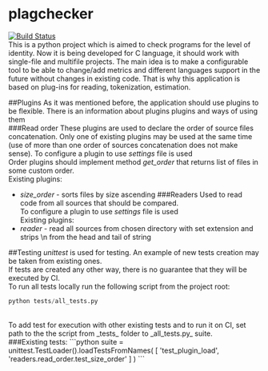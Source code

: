 # plagchecker
[![Build Status](https://travis-ci.org/akhtyamovrr/plagchecker.svg?branch=master)](https://travis-ci.org/akhtyamovrr/plagchecker)</br>
This is a python project which is aimed to check programs for the level of identity.
Now it is being developed for C language, it should work with single-file and multifile projects.
The main idea is to make a configurable tool to be able to change/add metrics and different languages support in the future without changes in existing code. That is why this application is based on plug-ins for reading, tokenization, estimation.

##Plugins
As it was mentioned before, the application should use plugins to be flexible. There is an information about plugins plugins and ways of using them
</br>
###Read order
These plugins are used to declare the order of source files concatenation. Only one of existing plugins may be used at the same time (use of more than one order of sources concatenation does not make sense).
To configure a plugin to use _settings_ file is used</br>
Order plugins should implement method _get_order_ that returns list of files in some custom order.</br>
Existing plugins:
* _size_order_ - sorts files by size ascending
###Readers
Used to read code from all sources that should be compared.</br>
To configure a plugin to use _settings_ file is used</br>
Existing plugins:
* _reader_ - read all sources from chosen directory with set extension and strips \n from the head and tail of string

##Testing
*unittest* is used for testing. An example of new tests creation may be taken from existing ones.</br>
If tests are created any other way, there is no guarantee that they will be executed by CI.</br>
To run all tests locally run the following script from the project root: 
```python
python tests/all_tests.py
```
</br>
To add test for execution with other existing tests and to run it on CI, set path to the the script from _tests_ folder to _all_tests.py_ suite.</br>
###Existing tests:
```python
suite = unittest.TestLoader().loadTestsFromNames(
    [
        'test_plugin_load',
        'readers.read_order.test_size_order'
    ]
)
```